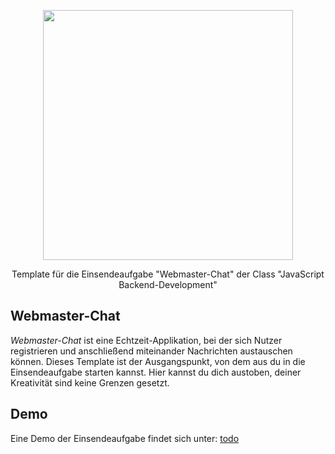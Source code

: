 <p align="center"><a href="https://www.webmasters-fernakademie.de"><img src="https://www.webmasters-fernakademie.de/images/wfa_img/logo-wfa.png?1571290125" width="400"></a></p>
<p align="center">
Template für die Einsendeaufgabe "Webmaster-Chat" der Class "JavaScript Backend-Development"
</p>

## Webmaster-Chat
*Webmaster-Chat* ist eine Echtzeit-Applikation, bei der sich Nutzer registrieren und anschließend miteinander Nachrichten austauschen können. Dieses Template ist der Ausgangspunkt, von dem aus du in die Einsendeaufgabe starten kannst. Hier kannst du dich austoben, deiner Kreativität sind keine Grenzen gesetzt.

## Demo

Eine Demo der Einsendeaufgabe findet sich unter: <a href="">todo</a>


